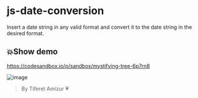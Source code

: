 # js-date-conversion

Insert a date string in any valid format and convert it to the date string in the desired format.

## 💥Show demo
https://codesandbox.io/p/sandbox/mystifying-tree-6p7rn8

![image](https://user-images.githubusercontent.com/78765032/167574055-36c14acc-1a89-43c9-a13d-e728a70aa60a.png)

> By Tiferet Amizur 💗

